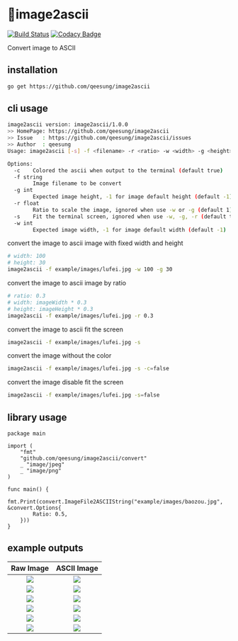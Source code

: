 # :foggy:image2ascii

[![Build Status](https://travis-ci.org/qeesung/image2ascii.svg?branch=master)](https://travis-ci.org/qeesung/image2ascii)
[![Codacy Badge](https://api.codacy.com/project/badge/Grade/71a3059b49274dde9d81d58cedd80962)](https://app.codacy.com/app/qeesung/image2ascii?utm_source=github.com&utm_medium=referral&utm_content=qeesung/image2ascii&utm_campaign=Badge_Grade_Dashboard)

Convert image to ASCII

## installation

```bash
go get https://github.com/qeesung/image2ascii
```

## cli usage

```bash
image2ascii version: image2ascii/1.0.0
>> HomePage: https://github.com/qeesung/image2ascii
>> Issue   : https://github.com/qeesung/image2ascii/issues
>> Author  : qeesung
Usage: image2ascii [-s] -f <filename> -r <ratio> -w <width> -g <height>

Options:
  -c    Colored the ascii when output to the terminal (default true)
  -f string
        Image filename to be convert
  -g int
        Expected image height, -1 for image default height (default -1)
  -r float
        Ratio to scale the image, ignored when use -w or -g (default 1)
  -s    Fit the terminal screen, ignored when use -w, -g, -r (default true)
  -w int
        Expected image width, -1 for image default width (default -1)
```

convert the image to ascii image with fixed width and height

```bash
# width: 100
# height: 30
image2ascii -f example/images/lufei.jpg -w 100 -g 30
```

convert the image to ascii image by ratio
```bash
# ratio: 0.3
# width: imageWidth * 0.3
# height: imageHeight * 0.3
image2ascii -f example/images/lufei.jpg -r 0.3
```

convert the image to ascii fit the screen
```bash
image2ascii -f example/images/lufei.jpg -s
```

convert the image without the color
```bash
image2ascii -f example/images/lufei.jpg -s -c=false
```

convert the image disable fit the screen
```bash
image2ascii -f example/images/lufei.jpg -s=false
```

## library usage

```golang
package main

import (
	"fmt"
	"github.com/qeesung/image2ascii/convert"
	_ "image/jpeg"
	_ "image/png"
)

func main() {
	fmt.Print(convert.ImageFile2ASCIIString("example/images/baozou.jpg", &convert.Options{
		Ratio: 0.5,
	}))
}
```

## example outputs

| Raw Image                                                                                       | ASCII Image                                                                                                |
|:-----------------------------------------------------------------------------------------------:|:----------------------------------------------------------------------------------------------------------:|
| ![](https://raw.githubusercontent.com/qeesung/image2ascii/master/example/images/lufei.jpg)      | ![](https://raw.githubusercontent.com/qeesung/image2ascii/master/example/images/lufei_ascii.png)           |
| ![](https://raw.githubusercontent.com/qeesung/image2ascii/master/example/images/lufei.jpg)      | ![](https://raw.githubusercontent.com/qeesung/image2ascii/master/example/images/lufei_ascii_colored.png)   |
| ![](https://raw.githubusercontent.com/qeesung/image2ascii/master/example/images/pikaqiu.jpeg)   | ![](https://raw.githubusercontent.com/qeesung/image2ascii/master/example/images/pikaqiu_ascii.png)         |
| ![](https://raw.githubusercontent.com/qeesung/image2ascii/master/example/images/pikaqiu.jpeg)   | ![](https://raw.githubusercontent.com/qeesung/image2ascii/master/example/images/pikaqiu_ascii_colored.png) |
| ![](https://raw.githubusercontent.com/qeesung/image2ascii/master/example/images/baozou.jpg)     | ![](https://raw.githubusercontent.com/qeesung/image2ascii/master/example/images/baozou_ascii.png)          |
| ![](https://raw.githubusercontent.com/qeesung/image2ascii/master/example/images/baozou.jpg)     | ![](https://raw.githubusercontent.com/qeesung/image2ascii/master/example/images/baozou_ascii_colored.png)  |

